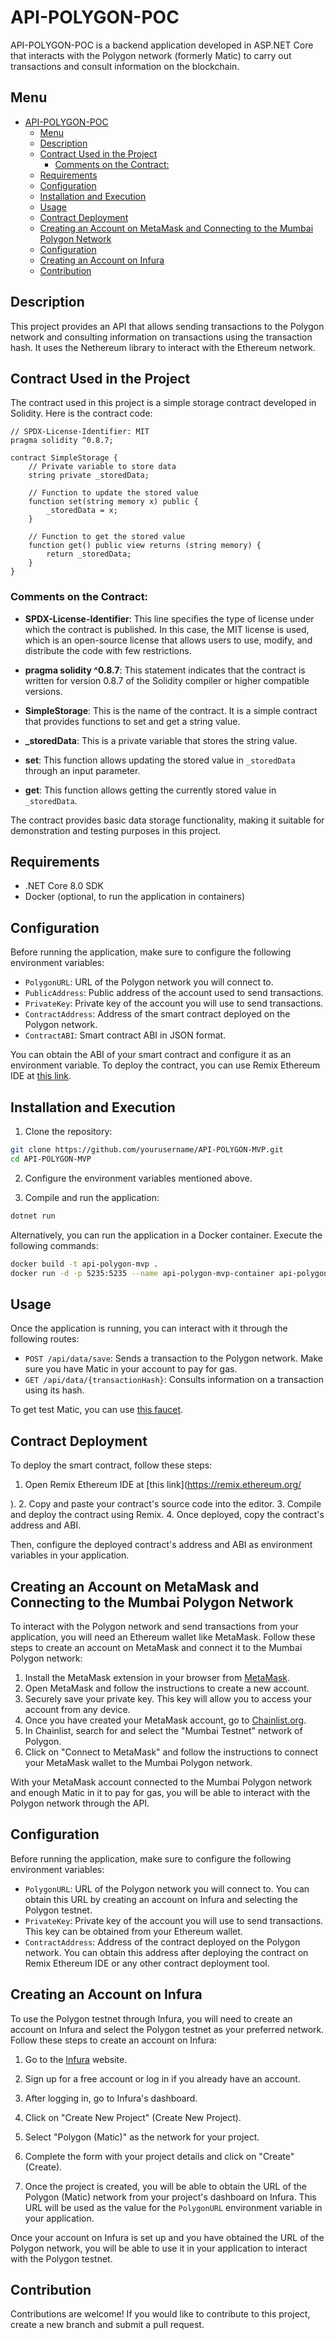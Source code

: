 # API-POLYGON-POC

API-POLYGON-POC is a backend application developed in ASP.NET Core that interacts with the Polygon network (formerly Matic) to carry out transactions and consult information on the blockchain.

## Menu

- [API-POLYGON-POC](#api-polygon-poc)
  - [Menu](#menu)
  - [Description](#description)
  - [Contract Used in the Project](#contract-used-in-the-project)
    - [Comments on the Contract:](#comments-on-the-contract)
  - [Requirements](#requirements)
  - [Configuration](#configuration)
  - [Installation and Execution](#installation-and-execution)
  - [Usage](#usage)
  - [Contract Deployment](#contract-deployment)
  - [Creating an Account on MetaMask and Connecting to the Mumbai Polygon Network](#creating-an-account-on-metamask-and-connecting-to-the-mumbai-polygon-network)
  - [Configuration](#configuration-1)
  - [Creating an Account on Infura](#creating-an-account-on-infura)
  - [Contribution](#contribution)


## Description

This project provides an API that allows sending transactions to the Polygon network and consulting information on transactions using the transaction hash. It uses the Nethereum library to interact with the Ethereum network.


## Contract Used in the Project

The contract used in this project is a simple storage contract developed in Solidity. Here is the contract code:

```solidity
// SPDX-License-Identifier: MIT
pragma solidity ^0.8.7;

contract SimpleStorage {
    // Private variable to store data
    string private _storedData;

    // Function to update the stored value
    function set(string memory x) public {
        _storedData = x;
    }

    // Function to get the stored value
    function get() public view returns (string memory) {
        return _storedData;
    }
}
```

### Comments on the Contract:

- **SPDX-License-Identifier**: This line specifies the type of license under which the contract is published. In this case, the MIT license is used, which is an open-source license that allows users to use, modify, and distribute the code with few restrictions.

- **pragma solidity ^0.8.7**: This statement indicates that the contract is written for version 0.8.7 of the Solidity compiler or higher compatible versions.

- **SimpleStorage**: This is the name of the contract. It is a simple contract that provides functions to set and get a string value.

- **_storedData**: This is a private variable that stores the string value.

- **set**: This function allows updating the stored value in `_storedData` through an input parameter.

- **get**: This function allows getting the currently stored value in `_storedData`.

The contract provides basic data storage functionality, making it suitable for demonstration and testing purposes in this project.


## Requirements

- .NET Core 8.0 SDK
- Docker (optional, to run the application in containers)

## Configuration

Before running the application, make sure to configure the following environment variables:

- `PolygonURL`: URL of the Polygon network you will connect to.
- `PublicAddress`: Public address of the account used to send transactions.
- `PrivateKey`: Private key of the account you will use to send transactions.
- `ContractAddress`: Address of the smart contract deployed on the Polygon network.
- `ContractABI`: Smart contract ABI in JSON format.

You can obtain the ABI of your smart contract and configure it as an environment variable. To deploy the contract, you can use Remix Ethereum IDE at [this link](https://remix.ethereum.org/).

## Installation and Execution

1. Clone the repository:

```bash
git clone https://github.com/yourusername/API-POLYGON-MVP.git
cd API-POLYGON-MVP
```

2. Configure the environment variables mentioned above.

3. Compile and run the application:

```bash
dotnet run
```

Alternatively, you can run the application in a Docker container. Execute the following commands:

```bash
docker build -t api-polygon-mvp .
docker run -d -p 5235:5235 --name api-polygon-mvp-container api-polygon-mvp
```

## Usage

Once the application is running, you can interact with it through the following routes:

- `POST /api/data/save`: Sends a transaction to the Polygon network. Make sure you have Matic in your account to pay for gas.
- `GET /api/data/{transactionHash}`: Consults information on a transaction using its hash.

To get test Matic, you can use [this faucet](https://www.alchemy.com/faucets/polygon-mumbai).

## Contract Deployment

To deploy the smart contract, follow these steps:

1. Open Remix Ethereum IDE at [this link](https://remix.ethereum.org/

).
2. Copy and paste your contract's source code into the editor.
3. Compile and deploy the contract using Remix.
4. Once deployed, copy the contract's address and ABI.

Then, configure the deployed contract's address and ABI as environment variables in your application.

## Creating an Account on MetaMask and Connecting to the Mumbai Polygon Network

To interact with the Polygon network and send transactions from your application, you will need an Ethereum wallet like MetaMask. Follow these steps to create an account on MetaMask and connect it to the Mumbai Polygon network:

1. Install the MetaMask extension in your browser from [MetaMask](https://metamask.io/).
2. Open MetaMask and follow the instructions to create a new account.
3. Securely save your private key. This key will allow you to access your account from any device.
4. Once you have created your MetaMask account, go to [Chainlist.org](https://chainlist.org/).
5. In Chainlist, search for and select the "Mumbai Testnet" network of Polygon.
6. Click on "Connect to MetaMask" and follow the instructions to connect your MetaMask wallet to the Mumbai Polygon network.

With your MetaMask account connected to the Mumbai Polygon network and enough Matic in it to pay for gas, you will be able to interact with the Polygon network through the API.

## Configuration

Before running the application, make sure to configure the following environment variables:

- `PolygonURL`: URL of the Polygon network you will connect to. You can obtain this URL by creating an account on Infura and selecting the Polygon testnet.
- `PrivateKey`: Private key of the account you will use to send transactions. This key can be obtained from your Ethereum wallet.
- `ContractAddress`: Address of the contract deployed on the Polygon network. You can obtain this address after deploying the contract on Remix Ethereum IDE or any other contract deployment tool.

## Creating an Account on Infura

To use the Polygon testnet through Infura, you will need to create an account on Infura and select the Polygon testnet as your preferred network. Follow these steps to create an account on Infura:

1. Go to the [Infura](https://infura.io/) website.

2. Sign up for a free account or log in if you already have an account.

3. After logging in, go to Infura's dashboard.

4. Click on "Create New Project" (Create New Project).

5. Select "Polygon (Matic)" as the network for your project.

6. Complete the form with your project details and click on "Create" (Create).

7. Once the project is created, you will be able to obtain the URL of the Polygon (Matic) network from your project's dashboard on Infura. This URL will be used as the value for the `PolygonURL` environment variable in your application.

Once your account on Infura is set up and you have obtained the URL of the Polygon network, you will be able to use it in your application to interact with the Polygon testnet.

## Contribution

Contributions are welcome! If you would like to contribute to this project, create a new branch and submit a pull request.
